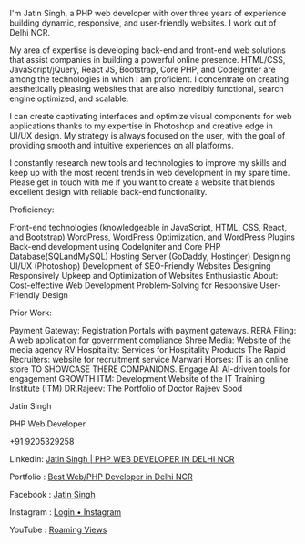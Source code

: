 I'm Jatin Singh, a PHP web developer with over three years of experience building dynamic, responsive, and user-friendly websites. I work out of Delhi NCR.

My area of expertise is developing back-end and front-end web solutions that assist companies in building a powerful online presence. HTML/CSS, JavaScript/jQuery, React JS, Bootstrap, Core PHP, and CodeIgniter are among the technologies in which I am proficient. I concentrate on creating aesthetically pleasing websites that are also incredibly functional, search engine optimized, and scalable.

I can create captivating interfaces and optimize visual components for web applications thanks to my expertise in Photoshop and creative edge in UI/UX design. My strategy is always focused on the user, with the goal of providing smooth and intuitive experiences on all platforms.

I constantly research new tools and technologies to improve my skills and keep up with the most recent trends in web development in my spare time. Please get in touch with me if you want to create a website that blends excellent design with reliable back-end functionality.

Proficiency:

Front-end technologies (knowledgeable in JavaScript, HTML, CSS, React, and Bootstrap)
WordPress, WordPress Optimization, and WordPress Plugins
Back-end development using CodeIgniter and Core PHP
Database(SQLandMySQL)
Hosting Server (GoDaddy, Hostinger)
Designing UI/UX (Photoshop)
Development of SEO-Friendly Websites
Designing Responsively
Upkeep and Optimization of Websites
Enthusiastic About: Cost-effective Web Development
Problem-Solving for Responsive User-Friendly Design


Prior Work:

Payment Gateway: Registration Portals with payment gateways.
RERA Filing: A web application for government compliance
Shree Media: Website of the media agency 
RV Hospitality: Services for Hospitality Products
The Rapid Recruiters: website for recruitment service
Marwari Horses: IT is an online store TO SHOWCASE THERE COMPANIONS.
Engage AI: AI-driven tools for engagement
GROWTH ITM: Development Website of the IT Training Institute (ITM)
DR.Rajeev: The Portfolio of Doctor Rajeev Sood

Jatin Singh

PHP Web Developer

+91 9205329258

LinkedIn: [Jatin Singh | PHP WEB DEVELOPER IN DELHI NCR](https://www.youtube.com%2F@www.youtube.com/@roaming_views)

Portfolio : [Best Web/PHP Developer in Delhi NCR](https://singhjatin08.github.io/developerJatin/)

Facebook : [Jatin Singh](https://www.facebook.com/singhjatin08)

Instagram : [Login • Instagram](https://www.instagram.com/roaming_views_official/)

YouTube : [Roaming Views](https://www.youtube.com%2F@www.youtube.com/@roaming_views)

<!---
singhjatin08/singhjatin08 is a ✨ special ✨ repository because its `README.md` (this file) appears on your GitHub profile.
You can click the Preview link to take a look at your changes.
--->
